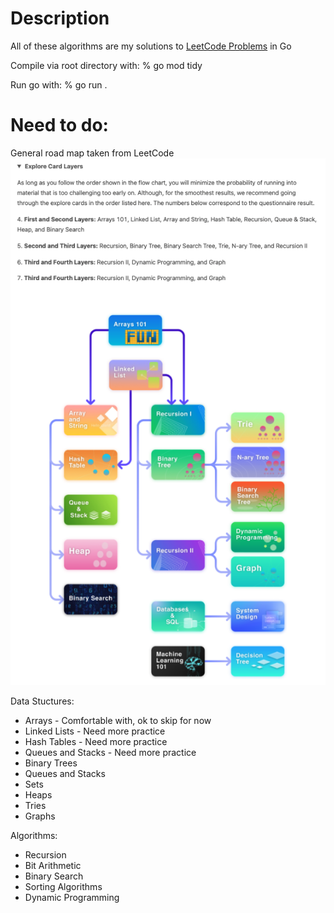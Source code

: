 # Description
All of these algorithms are my solutions to [LeetCode Problems](https://leetcode.com/explore/) in Go

Compile via root directory with: % go mod tidy

Run go with: % go run .

# Need to do:
General road map taken from LeetCode
![Road Map by Leetcode in the Beginner's Guide](/images/AlgorithmLeetCodeTopics.png)

Data Stuctures:
* Arrays - Comfortable with, ok to skip for now
* Linked Lists - Need more practice
* Hash Tables - Need more practice
* Queues and Stacks - Need more practice
* Binary Trees
* Queues and Stacks
* Sets
* Heaps
* Tries
* Graphs

Algorithms:
* Recursion
* Bit Arithmetic
* Binary Search
* Sorting Algorithms
* Dynamic Programming
